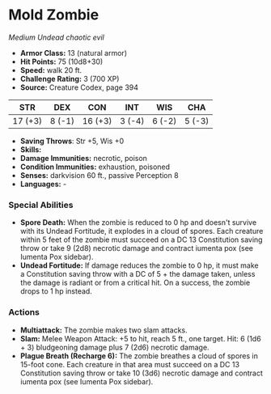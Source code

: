 # Mold Zombie

*Medium* *Undead* *chaotic evil*

- **Armor Class:** 13 (natural armor)
- **Hit Points:** 75 (10d8+30)
- **Speed:** walk 20 ft.
- **Challenge Rating:** 3 (700 XP)
- **Source:** Creature Codex, page 394

| STR | DEX | CON | INT | WIS | CHA |
| --- | --- | --- | --- | --- | --- |
| 17 (+3) | 8 (-1) | 16 (+3) | 3 (-4) | 6 (-2) | 5 (-3) |

- **Saving Throws**: Str +5, Wis +0
- **Skills:** 
- **Damage Immunities:** necrotic, poison
- **Condition Immunities:** exhaustion, poisoned
- **Senses:** darkvision 60 ft., passive Perception 8
- **Languages:** -

### Special Abilities

- **Spore Death:** When the zombie is reduced to 0 hp and doesn't survive with its Undead Fortitude, it explodes in a cloud of spores. Each creature within 5 feet of the zombie must succeed on a DC 13 Constitution saving throw or take 9 (2d8) necrotic damage and contract iumenta pox (see Iumenta Pox sidebar).
- **Undead Fortitude:** If damage reduces the zombie to 0 hp, it must make a Constitution saving throw with a DC of 5 + the damage taken, unless the damage is radiant or from a critical hit. On a success, the zombie drops to 1 hp instead.

### Actions

- **Multiattack:** The zombie makes two slam attacks.
- **Slam:** Melee Weapon Attack: +5 to hit, reach 5 ft., one target. Hit: 6 (1d6 + 3) bludgeoning damage plus 7 (2d6) necrotic damage.
- **Plague Breath (Recharge 6):** The zombie breathes a cloud of spores in 15-foot cone. Each creature in that area must succeed on a DC 13 Constitution saving throw or take 10 (3d6) necrotic damage and contract iumenta pox (see Iumenta Pox sidebar).



